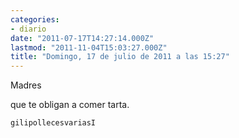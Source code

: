```yaml
---
categories:
- diario
date: "2011-07-17T14:27:14.000Z"
lastmod: "2011-11-04T15:03:27.000Z"
title: "Domingo, 17 de julio de 2011 a las 15:27"
---
```


Madres                                                                                

que te obligan a comer tarta.

    gilipollecesvariasI